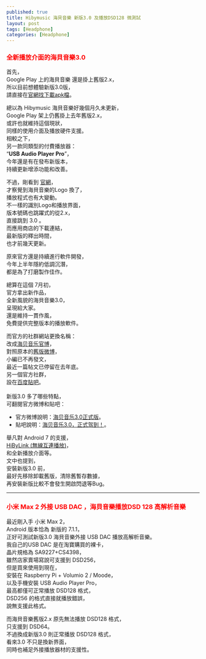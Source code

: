 ```yaml
---
published: true
title: Hibymusic 海貝音樂 新版3.0 及播放DSD128 微測試
layout: post
tags: [Headphone]
categories: [Headphone]
---
```


### <font color="red">全新播放介面的海貝音樂3.0</font>   
    
首先，    
Google Play 上的海貝音樂 還是掛上舊版2.x，    
所以目前想體驗新版3.0版，   
請直接在[官網找下載apk檔][1]。    
    
總以為 Hibymusic 海貝音樂好幾個月久未更新，     
Google Play 架上仍舊掛上去年舊版2.x，      
或許也就維持這個現狀，     
同樣的使用介面及播放硬件支援。         
相較之下，       
另一款同類型的付費播放器：       
“**USB Audio Player Pro**”，     
今年還是有在發布新版本，        
持續更新增添功能和改善。        

不過，剛看到 [官網][2]，    
才察覺到海貝音樂的Logo 換了，       
播放程式也有大變動。      
不一樣的識別Logo和播放界面，        
版本號碼也跳躍式的從2.x，      
直接跳到 3.0 。      
而應用商店的下載連結，     
最新版的釋出時間，       
也才前幾天更新。        
        
原來官方還是持續進行軟件開發，     
今年上半年隱約低調沉潛，        
都是為了打磨製作佳作。     
        
總算在這個 7月初，      
官方拿出新作品，        
全新風貌的海貝音樂3.0，        
呈現給大家。      
還是維持一貫作風，       
免費提供完整版本的播放軟件。      

而官方的社群網站更換名稱：       
改成[海贝音乐官博][3]，      
對照原本的[舊版微博][4]，     
小編已不再發文，        
最近一篇帖文已停留在去年底。      
另一個官方社群，    
設在[百度貼吧][5]。    
      
新版3.0 多了哪些特點，    
可翻閱官方微博和貼吧：    

* 官方微博說明：[海贝音乐3.0正式版][6]。    
* 貼吧說明：[海贝音乐3.0，正式驾到！][7]。    
    
舉凡對 Android 7 的支援，      
[HiByLink (無線互連播放)][8]，     
和全新播放介面等。    
文中也提到，    
安裝新版3.0 前，  
最好先移除卸載舊版，清除舊暫存數據，    
再安裝新版比較不會發生開啟閃退等Bug。   

------

### <font color="red">小米 Max 2 外接 USB DAC ，海貝音樂播放DSD 128 高解析音樂</font>   
    
最近剛入手 小米 Max 2，  
Android 版本恰為 新版的 7.1.1，  
正好可測試新版3.0 海貝音樂外接 USB DAC  播放高解析音樂。  
我自己的USB DAC  是在淘寶購買的裸卡，   
晶片規格為 SA9227+CS4398，    
雖然店家賣場寫說可支援到 DSD256，   
但是買來使用到現在，    
安裝在 Raspberry Pi + Volumio 2 / Moode，   
以及手機安裝 USB Audio Player Pro，   
最高都僅可正常播放 DSD128 格式，    
DSD256 的格式直接就播放錯誤，  
說無支援此格式。   
    
而海貝音樂舊版2.x 原先無法播放 DSD128 格式，  
只支援到 DSD64。  
不過換成新版3.0 則正常播放 DSD128 格式，  
看來3.0 不只是換新界面，  
同時也補足外接播放器材的支援性。  

<div id="lightgallery" class="owl-carousel owl-theme">
<a href="https://res.cloudinary.com/shengshampoo/image/upload/s--KDgNo9wS--/v1500803617/Screenshot_2017-07-23-09-41-22-778_com.android.settings1-fs81_rfyil0.png" data-sub-html="小米 Max 2 系統版本：Android 7.1.1"><img class="responsively-lazy responsively-lazy-300" src="https://res.cloudinary.com/shengshampoo/image/upload/s--3yFDQRwf--/v1500803617/Screenshot_2017-07-23-09-41-22-778_com.android.settings2-fs81_ejcnc9.png" srcset="data:image/gif;base64,R0lGODlhAQABAIAAAP///////yH5BAEKAAEALAAAAAABAAEAAAICTAEAOw==" /></a>
<a href="https://res.cloudinary.com/shengshampoo/image/upload/s--N0NG7KqQ--/v1500803617/Screenshot_2017-07-23-07-25-29-056_com.hiby.music1-fs81_jwbwqp.png" data-sub-html="海貝音樂Hibymusic 配置：DSD DOP 模式"><img class="responsively-lazy responsively-lazy-300" src="https://res.cloudinary.com/shengshampoo/image/upload/s--4_X3VKPR--/v1500803617/Screenshot_2017-07-23-07-25-29-056_com.hiby.music1-fs82_m4ljvw.png" srcset="data:image/gif;base64,R0lGODlhAQABAIAAAP///////yH5BAEKAAEALAAAAAABAAEAAAICTAEAOw==" /></a>
<a href="https://res.cloudinary.com/shengshampoo/image/upload/s--_4AeUJSY--/v1500804098/Screenshot_2017-07-23-07-24-07-957_com.hiby.music1-fs81_f9xtfw.png" data-sub-html="私有雲選擇DLNA/網路芳鄰端點"><img class="responsively-lazy responsively-lazy-300" src="https://res.cloudinary.com/shengshampoo/image/upload/s--gADRiRyq--/v1500804098/Screenshot_2017-07-23-07-24-07-957_com.hiby.music2-fs81_jkkvhx.png" srcset="data:image/gif;base64,R0lGODlhAQABAIAAAP///////yH5BAEKAAEALAAAAAABAAEAAAICTAEAOw==" /></a>
<a href="https://res.cloudinary.com/shengshampoo/image/upload/s--BOkizpYd--/v1500804098/Screenshot_2017-07-23-07-24-28-493_com.hiby.music1-fs81_kqqafs.png" data-sub-html="網路芳鄰端點存取某一遠端電腦讀取音樂檔案"><img class="responsively-lazy responsively-lazy-300" src="https://res.cloudinary.com/shengshampoo/image/upload/s--qd-EGJ1o--/v1500804098/Screenshot_2017-07-23-07-24-28-493_com.hiby.music2-fs81_lg0ogf.png" srcset="data:image/gif;base64,R0lGODlhAQABAIAAAP///////yH5BAEKAAEALAAAAAABAAEAAAICTAEAOw==" /></a>
<div id="lightgallery" class="owl-carousel owl-theme">
<a href="https://res.cloudinary.com/shengshampoo/image/upload/s--B7wHBuK6--/v1500807437/Screenshot_2017-07-23-07-24-44-776_com.hiby.music1-fs81_stzpaq.png" data-sub-html="播放清單：DSF DSD 高解析音樂檔"><img class="responsively-lazy responsively-lazy-300" src="https://res.cloudinary.com/shengshampoo/image/upload/s--5ohVyKuq--/v1500807437/Screenshot_2017-07-23-07-24-44-776_com.hiby.music2-fs81_ryfup2.png" srcset="data:image/gif;base64,R0lGODlhAQABAIAAAP///////yH5BAEKAAEALAAAAAABAAEAAAICTAEAOw==" /></a>
<a href="https://res.cloudinary.com/shengshampoo/image/upload/s--Z2EMe0Ii--/v1500807438/Screenshot_2017-07-23-07-24-52-588_com.hiby.music1-fs81_iqxlbr.png" data-sub-html="播放畫面：DSD128 格式，輸出外接USD DAC"><img class="responsively-lazy responsively-lazy-300" src="https://res.cloudinary.com/shengshampoo/image/upload/s--HdIhK4SS--/v1500807437/Screenshot_2017-07-23-07-24-52-588_com.hiby.music2-fs81_f5bwkf.png" srcset="data:image/gif;base64,R0lGODlhAQABAIAAAP///////yH5BAEKAAEALAAAAAABAAEAAAICTAEAOw==" /></a>
</div>
</div>
 
[1]: http://www.hiby.cd/info_41.aspx?itemid=17
[2]: http://www.hiby.cd/
[3]: http://www.weibo.com/u/6190468063
[4]: http://www.weibo.com/234277386
[5]: https://tieba.baidu.com/mo/q---AD7F82203C942F178980770465F1700E%3AFG%3D1--1-3-0--2--bd_1500589749_818/m?kw=%E6%B5%B7%E8%B4%9D%E9%9F%B3%E4%B9%90%E5%AE%98%E6%96%B9&lp=6012&pn=0&pinf=1
[6]: https://media.weibo.cn/article?object_id=1022%3A2309404126842331208658&url_type=39&object_type=article&pos=2&luicode=10000011&lfid=1076036190468063&id=2309404126842331208658
[7]: https://tieba.baidu.com/mo/q---AD7F82203C942F178980770465F1700E%3AFG%3D1--1-3-0--2--bd_1500589749_818/m?kz=5208999325&is_bakan=0&lp=5010&pinf=1_2_0
[8]: https://m.weibo.cn/status/4118222862646811?retcode=6102

